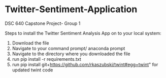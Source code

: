 # Twitter-Sentiment-Application
DSC 640 Capstone Project- Group 1

Steps to install the Twitter Sentiment Analysis App on to your local system: 
1. Download the file
2. Navigate to your command prompt/ anaconda prompt
3. Navigate to the directory where you downloaded the file
4. run pip install -r requirements.txt
5. run pip install git+https://github.com/rkaszubski/twint#egg=twint" for updated twint code

